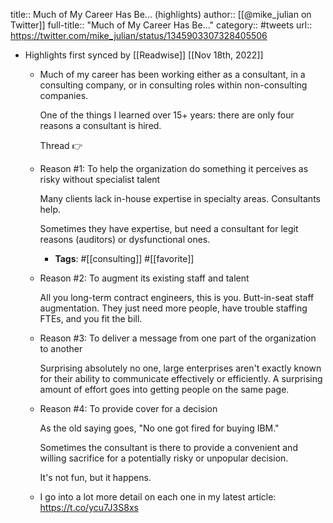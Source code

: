 title:: Much of My Career Has Be... (highlights)
author:: [[@mike_julian on Twitter]]
full-title:: "Much of My Career Has Be..."
category:: #tweets
url:: https://twitter.com/mike_julian/status/1345903307328405506

- Highlights first synced by [[Readwise]] [[Nov 18th, 2022]]
	- Much of my career has been working either as a consultant, in a consulting company, or in consulting roles within non-consulting companies.
	  
	  One of the things I learned over 15+ years: there are only four reasons a consultant is hired.
	  
	  Thread 👉
	- Reason #1: To help the organization do something it perceives as risky without specialist talent
	  
	  Many clients lack in-house expertise in specialty areas. Consultants help.
	  
	  Sometimes they have expertise, but need a consultant for legit reasons (auditors) or dysfunctional ones.
		- **Tags**: #[[consulting]] #[[favorite]]
	- Reason #2: To augment its existing staff and talent
	  
	  All you long-term contract engineers, this is you. Butt-in-seat staff augmentation. They just need more people, have trouble staffing FTEs, and you fit the bill.
	- Reason #3: To deliver a message from one part of the organization to another
	  
	  Surprising absolutely no one, large enterprises aren't exactly known for their ability to communicate effectively or efficiently. A surprising amount of effort goes into getting people on the same page.
	- Reason #4: To provide cover for a decision
	  
	  As the old saying goes, "No one got fired for buying IBM."
	  
	  Sometimes the consultant is there to provide a convenient and willing sacrifice for a potentially risky or unpopular decision.
	  
	  It's not fun, but it happens.
	- I go into a lot more detail on each one in my latest article: https://t.co/ycu7J3S8xs